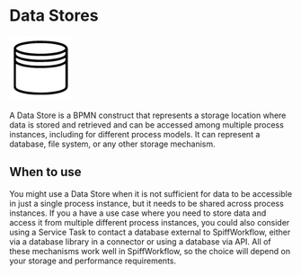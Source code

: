 # Data Stores

![data_store](images/data_store.png) 

A Data Store is a BPMN construct that represents a storage location where data is stored and retrieved and can be accessed among multiple process instances, including for different process models.
It can represent a database, file system, or any other storage mechanism.

## When to use

You might use a Data Store when it is not sufficient for data to be accessible in just a single process instance, but it needs to be shared across process instances.
If you a have a use case where you need to store data and access it from multiple different process instances, you could also consider using a Service Task to contact a database external to SpiffWorkflow, either via a database library in a connector or using a database via API.
All of these mechanisms work well in SpiffWorkflow, so the choice will depend on your storage and performance requirements.

